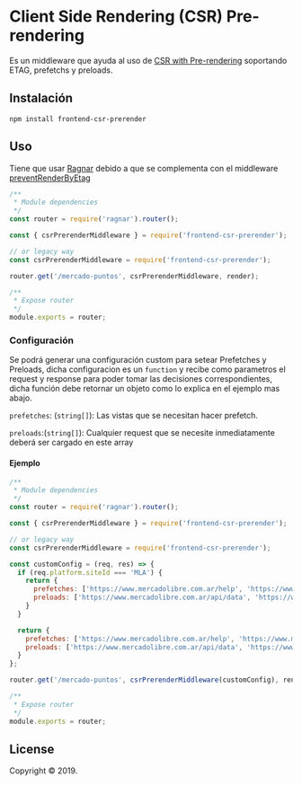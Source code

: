 # Client Side Rendering (CSR) Pre-rendering

 Es un middleware que ayuda al uso de [CSR with Pre-rendering](https://developers.google.com/web/updates/2019/02/rendering-on-the-web#wrapup) soportando ETAG, prefetchs y preloads.


## Instalación

```
npm install frontend-csr-prerender
```

## Uso

Tiene que usar [Ragnar](https://github.com/mercadolibre/frontend-ragnar) debido a que se complementa con el middleware [preventRenderByEtag](https://github.com/mercadolibre/frontend-ragnar/tree/develop#preventrenderbyetag)

```js
/**
 * Module dependencies
 */
const router = require('ragnar').router();

const { csrPrerenderMiddleware } = require('frontend-csr-prerender');

// or legacy way
const csrPrerenderMiddleware = require('frontend-csr-prerender');

router.get('/mercado-puntos', csrPrerenderMiddleware, render);

/**
 * Expose router
 */
module.exports = router;
```

### Configuración
Se podrá generar una configuración custom para setear Prefetches y Preloads, dicha configuracion es un `function` y recibe como parametros el request y response para poder tomar las decisiones correspondientes, dicha función debe retornar un objeto como lo explica en el ejemplo mas abajo.

`prefetches`: (`string[]`): Las vistas que se necesitan hacer prefetch.

`preloads`:(`string[]`): Cualquier request que se necesite inmediatamente deberá ser cargado en este array

#### Ejemplo

```js
/**
 * Module dependencies
 */
const router = require('ragnar').router();

const { csrPrerenderMiddleware } = require('frontend-csr-prerender');

// or legacy way
const csrPrerenderMiddleware = require('frontend-csr-prerender');

const customConfig = (req, res) => { 
  if (req.platform.siteId === 'MLA') {
    return {
      prefetches: ['https://www.mercadolibre.com.ar/help', 'https://www.mercadolibre.com.ar/login'],
      preloads: ['https://www.mercadolibre.com.ar/api/data', 'https://www.mercadolibre.com.ar/api/hub'],  
    }
  }

  return {
    prefetches: ['https://www.mercadolibre.com.ar/help', 'https://www.mercadolibre.com.ar/login'],
    preloads: ['https://www.mercadolibre.com.ar/api/data', 'https://www.mercadolibre.com.ar/api/hub'],  
  }
};

router.get('/mercado-puntos', csrPrerenderMiddleware(customConfig), render);

/**
 * Expose router
 */
module.exports = router;
```

## License

Copyright © 2019.
